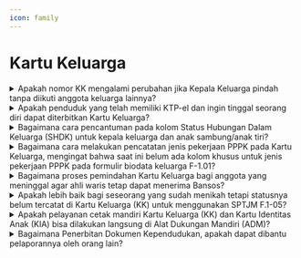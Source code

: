 ```yaml
---
icon: family
---
```


# Kartu Keluarga

<details>

<summary>Apakah nomor KK mengalami perubahan jika Kepala Keluarga pindah tanpa diikuti anggota keluarga lainnya?</summary>

Berdasarkan ketentuan Pasal 61 ayat (3) Undang-Undang Nomor 23 Tahun 2006, bahwa Nomor KK berlaku untuk selamanya, kecuali terjadi perubahan Kepala Keluarga. Berarti dalam hal kepala keluarga pindah alamat dan tidak diikuti oleh anggota keluarga lainnya akan diterbitkan nomor kartu keluarga baru.

**Sumber rujukan:**

Pasal 61 ayat (3) Undang-Undang Nomor 23 Tahun 2006 tentang Administrasi Kependudukan. ([link](https://dukcapil.kemendagri.go.id/download/detail/1))

{% hint style="success" %}
Dibuat:  23 Juni 2025 10:00 WIB | Perubahan terakhir: 23 Juni 2025 10:00 WIB
{% endhint %}

</details>



<details>

<summary>Apakah penduduk yang telah memiliki KTP-el dan ingin tinggal seorang diri dapat diterbitkan Kartu Keluarga?</summary>

Berdasarkan penjelasan ketentuan Pasal 61 ayat (1) pada lampiran Undang-Undang Nomor 23 Tahun 2006 menyebutkan bahwa yang dimaksud “dengan Kepala Keluarga” adalah:\
a. orang yang bertempat tinggal dengan orang lain, baik mempunyai hubungan darah maupun tidak, yang bertanggung jawab terhadap keluarga;\
b. orang yang bertempat tinggal seorang diri; atau\
c. kepala kesatrian, kepala asrama, kepala rumah yatim piatu, dan lain-lain tempat beberapa orang tinggal bersama-sama.

Setiap kepala keluarga wajib memiliki KK, meskipun kepala keluarga tersebut masih menumpang di rumah orang tuanya karena pada prinsipnya dalam satu alamat rumah boleh terdapat lebih dari satu KK. Dalam hal ini penduduk yang telah memilki KTP-el yang bertempat tinggal seorang diri dapat diterbitkan Kartu Keluarga dengan status kepala keluarga.

**Sumber rujukan:**

Pasal 61 ayat (1) pada lampiran Undang-Undang Nomor 23 Tahun 2006 tentang Administrasi Kependudukan. ([link](https://dukcapil.kemendagri.go.id/download/detail/1))

{% hint style="success" %}
Dibuat:  23 Juni 2025 10:00 WIB | Perubahan terakhir: 23 Juni 2025 10:00 WIB
{% endhint %}

</details>



<details>

<summary>Bagaimana cara pencantuman pada kolom Status Hubungan Dalam Keluarga (SHDK) untuk kepala keluarga dan anak sambung/anak tiri?</summary>

a. Bila anak sambung/anak tiri tersebut adalah anak yang dibawa dari perkawinan yang sah orang tuanya, maka pencantuman dalam KK pada kolom SHDK bagi anak sambung/anak tiri dicantumkan dengan status anak. Walaupun dalam kolom SHDK tercantum status anak, namun pada kolom nama orang tua nama yang tercantum adalah nama orang tua biologis dari anak sambung/anak tiri tersebut.\
b. Dalam hal ayah sambung dari anak sambung/anak tiri tersebut tidak dapat menunjukkan buku nikah/akta perkawinan, maka pencantuman dalam KK pada kolom SHDK bagi anak sambung/anak tiri dicantumkan dengan status lainnya (karena tidak ada hubungan keluarga dengan Kepala Keluarga).

Dalam hal ibu sambung sebagai kepala keluarga dari anak sambung/anak tiri tersebut dan tidak dapat menunjukkan buku nikah/akta perkawinan, maka pencantuman dalam KK pada kolom SHDK bagi anak sambung/anak tiri dicantumkan dengan status lainnya (karena tidak ada hubungan keluarga dengan Kepala Keluarga).

**Sumber rujukan:**

Petunjuk pengisian Kartu Keluarga pada Peraturan Menteri Dalam Negeri Nomor 109 Tahun 2019 tentang Formulir dan Buku Yang Digunakan dalam Administrasi Kependudukan. ([link](https://peraturan.bpk.go.id/Details/138575/permendagri-no-109-tahun-2019))

{% hint style="success" %}
Dibuat:  23 Juni 2025 10:00 WIB | Perubahan terakhir: 23 Juni 2025 10:00 WIB
{% endhint %}

</details>



<details>

<summary>Bagaimana cara melakukan pencatatan jenis pekerjaan PPPK pada Kartu Keluarga, mengingat bahwa saat ini belum ada kolom khusus untuk jenis pekerjaan PPPK pada formulir biodata keluarga F-1.01?</summary>

Berdasarkan lampiran Peraturan Menteri Dalam Negeri Nomor 109 Tahun 2019, pada formulir Biodata Keluarga (F-1.01) khususnya kolom Jenis pekerjaan terdapat 99 (sembilan puluh sembilan) jenis pekerjaan, jenis pekerjaan PPPK belum terakomodir dalam formulir Biodata Keluarga (F-1.01).

Sehubungan dengan hal tersebut, untuk pekerjaan PPPK menggunakan jenis pekerjaan lainnya pada saat pengisian formulir Biodata Keluarga (F-1.01).

**Sumber rujukan:**

Peraturan Menteri Dalam Negeri Nomor 109 Tahun 2019 tentang Formulir dan Buku Yang Digunakan dalam Administrasi Kependudukan. ([link](https://peraturan.bpk.go.id/Details/138575/permendagri-no-109-tahun-2019))

{% hint style="success" %}
Dibuat:  23 Juni 2025 10:00 WIB | Perubahan terakhir: 23 Juni 2025 10:00 WIB
{% endhint %}

</details>



<details>

<summary>Bagaimana proses pemindahan Kartu Keluarga bagi anggota yang meninggal agar ahli waris tetap dapat menerima Bansos?</summary>

Untuk memastikan ahli waris tetap dapat menerima bantuan sosial (Bansos) setelah anggota keluarga meninggal, langkah pertama yang harus dilakukan adalah menerbitkan akta kematian untuk penduduk yang telah meninggal tersebut. Setelah akta kematian diterbitkan, informasi tentang kematian tersebut harus diperbarui dalam Kartu Keluarga (KK). Proses ini dilakukan dengan melaporkan kematian ke Disdukcapil tempat domisili, yang kemudian akan memperbarui data dalam KK dan memastikan bahwa hak ahli waris untuk menerima Bansos tetap terjamin.

**Sumber rujukan:**

Rapat Koordinasi Nasional Kependudukan dan Pencatatan Sipil Tahun 2024, Batam, 27 s.d. 29 Februari 2024.

{% hint style="success" %}
Dibuat:  23 Juni 2025 10:00 WIB | Perubahan terakhir: 23 Juni 2025 10:00 WIB
{% endhint %}

</details>



<details>

<summary>Apakah lebih baik bagi seseorang yang sudah menikah tetapi statusnya belum tercatat di Kartu Keluarga (KK) untuk menggunakan SPTJM F.1-05?</summary>

Ya, SPTJM F.1-05 sebaiknya digunakan untuk pasangan dalam Kartu Keluarga yang status perkawinannya sudah tertulis sebagai “Kawin”, namun pernikahannya belum tercatat resmi.

**Sumber rujukan:**

Rapat Koordinasi Nasional Kependudukan dan Pencatatan Sipil Tahun 2024, Batam, 27 s.d. 29 Februari 2024.

{% hint style="success" %}
Dibuat:  23 Juni 2025 10:00 WIB | Perubahan terakhir: 23 Juni 2025 10:00 WIB
{% endhint %}

</details>



<details>

<summary>Apakah pelayanan cetak mandiri Kartu Keluarga (KK) dan Kartu Identitas Anak (KIA) bisa dilakukan langsung di Alat Dukungan Mandiri (ADM)?</summary>

Ya, dapat mencetak mandiri Kartu Keluarga (KK) dan Kartu Identitas Anak (KIA) langsung di Alat Dukungan Mandiri (ADM) menggunakan aplikasi IKD dengan langkah-langkah berikut:

a. Cetak mandiri KK:

1. Buka aplikasi IKD.
2. Pilih menu “Dokumen”.
3. Pilih dokumen KK.
4. Masukkan PIN.
5. Klik tombol “Bagikan”.
6. Pindai QR Code menggunakan mesin ADM.
7. Tunggu beberapa saat hingga dokumen selesai dicetak.

b. Cetak mandiri KIA:

1. Buka aplikasi IKD.
2. Pilih menu “Data keluarga”.
3. Pilih data anak yang ingin dicetak KIA-nya.
4. Klik tab lainnya.
5. Klik tombol “Bagikan”.
6. Masukkan PIN.
7. Klik tombol “Bagikan”.
8. Pindai QR Code menggunakan mesin ADM.
9. Tunggu beberapa saat hingga dokumen selesai dicetak.

Dengan mengikuti langkah-langkah tersebut dapat mencetak dokumen KK dan KIA secara mandiri menggunakan ADM dengan bantuan aplikasi IKD.

**Sumber rujukan:**

Rapat Koordinasi Nasional Kependudukan dan Pencatatan Sipil Tahun 2024, Batam, 27 s.d. 29 Februari 2024.

{% hint style="success" %}
Dibuat:  23 Juni 2025 10:00 WIB | Perubahan terakhir: 23 Juni 2025 10:00 WIB
{% endhint %}

</details>



<details>

<summary>Bagaimana Penerbitan Dokumen Kependudukan, apakah dapat dibantu pelaporannya oleh orang lain?</summary>

a. Penerbitan dokumen kependudukan dapat dibantu pelaporannya oleh orang lain, dengan\
penjelasan:

1. Berdasarkan amanat Pasal 66 ayat (1) dan ayat (2) Peraturan Presiden Nomor 96 Tahun\
   2018 Tentang Persyaratan dan Tata Cara Pendaftaran Penduduk dan Pencatatan Sipil,\
   dalam hal penduduk dan WNI di luar wilayah Negara Kesatuan Republik Indonesia tidak\
   mampu (kondisi tidak mampu meliputi pertimbangan umur, sakit keras, cacat fisik,\
   atau cacat mental) melakukan pelaporan sendiri dalam pelayanan pendaftaran penduduk dan pencatatan sipil dapat dibantu oleh Disdukcapil Kabupaten/Kota, UPT Disdukcapil Kabupaten/Kota, dan Perwakilan Republik Indonesia atau meminta bantuan kepada orang lain.
2. Bantuan dari orang lain sebagaimana dimaksud pada huruf a di atas, dilengkapi dengan surat kuasa dalam pelayanan administrasi kependudukan (F-1.07) yang ditandatangani oleh penduduk yang memberikan kuasa dan penduduk yang diberikan kuasa. Format surat kuasa dalam pelayanan Administrasi Kependudukan diatur dalam lampiran Peraturan Menteri Dalam Negeri Nomor 109 Tahun 2019 tentang Formulir dan Buku yang Digunakan dalam Administrasi Kependudukan.
3. Merujuk huruf a dan huruf b di atas, maka penerbitan dokumen kependudukan dapat\
   diwakilkan oleh orang lain selama penduduk yang bersangkutan tidak mampu melakukan\
   pelaporan sendiri dalam pelayanan pendaftaran penduduk dan pencatatan sipil dengan dilengkapi surat kuasa dalam pelayanan administrasi kependudukan (F1.07) yang telah ditandatangani oleh penduduk yang memberikan kuasa dan penduduk yang diberikan kuasa.

b. Surat kuasa dari Tania tidak dapat digunakan dalam pelayanan administrasi kependudukan karena format surat kuasa tersebut tidak sesuai dengan format surat kuasa dalam pelayanan administrasi kependudukan (F-1.07) yang diatur dalam lampiran Peraturan Menteri Dalam Negeri Nomor 109 Tahun 2019 tentang Formulir dan Buku yang Digunakan dalam Administrasi Kependudukan.

c. Sehubungan dengan kurang telitinya Disdukcapil Kota Tomohon dalam melakukan verifikasi dan validasi kelengkapan dokumen (tidak memperhatikan masa berlaku ITAP atas\
nama Tania yang telah habis masa berlakunya pada bulan November 2023) dalam pelaporan perubahan elemen data kependudukan sehingga terbit Kartu Keluarga baru pada tanggal 28 Desember Tahun 2023, maka Kartu Keluarga yang telah diterbitkan tersebut dilakukan pembatalan.

**Sumber rujukan:**

* Pasal 66 ayat (1) dan ayat (2) Peraturan Presiden Nomor 96 Tahun 2018. ([link](https://dukcapil.kemendagri.go.id/download/detail/14))
* Surat Dirjen Dukcapil kepada Kepala Disdukcapil Kota Tomohon Nomor 400.8.2.15/3670/Dukcapil Tgl 20 Maret 2024 Hal Penyampaian arahan atas permasalahan penerbitan dokumen kependudukan.

{% hint style="success" %}
Dibuat:  23 Juni 2025 10:00 WIB | Perubahan terakhir: 23 Juni 2025 10:00 WIB
{% endhint %}

</details>
